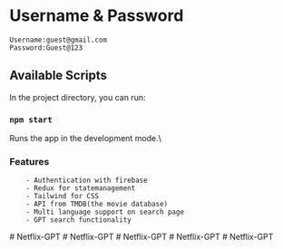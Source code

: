 # Username & Password

    Username:guest@gmail.com
    Password:Guest@123

## Available Scripts

In the project directory, you can run:

### `npm start`

Runs the app in the development mode.\


###  Features
        - Authentication with firebase
        - Redux for statemanagement
        - Tailwind for CSS
        - API from TMDB(the movie database)
        - Multi language support on search page
        - GPT search functionality

#   N e t f l i x - G P T  
 #   N e t f l i x - G P T  
 #   N e t f l i x - G P T  
 #   N e t f l i x - G P T  
 #   N e t f l i x - G P T  
 